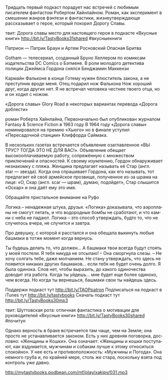 
Тридцать первый подкаст порадует нас встречей с любимым писателем фантастом Робертом Хайнлайном. Роман, как эксперимент в смешении жанров фэнтези и фантастики, жизнеутверждающе рассказывает о герое, который покорил Дорогу Славы.

твит:
Дорога славы место для настоящего героя в подкасте «Вкусные книги» http://bit.ly/TastyBooks31shared #вкусныекниги


Патрион — Патрик Браун и Артем Росновский
Опасная Бритва 

Gotham — телесериал, созданный Бруно Хеллером по комиксам издательства DC Comics о Бэтмене. В роли молодого детектива полиции Джеймса Гордона снялся Бенджамин Маккензи

Кармайн Фальконе в конце 
Готему нужен блюститель закона, а не преступник вроде меня.
Отец подарил нож Фалькона
Нож хороший друг, когда других нет.
Я не встречал человека честнее твоего отца, но и он ходил с ножом.


«Дорога славы» 
Glory Road
в некоторых вариантах перевода «Дорога доблести» 

роман Роберта Хайнлайна, 
Первоначально был опубликован журналом Fantasy & Science Fiction в 1963 году
В 1964 году «Дорога славы» номинировался на премию «Хьюго» но в финале уступил «Пересадочной станции» Клиффорда Саймака.

В нескольких газетах встречается объявление озаглавленное «ВЫ ТРУС? ТОГДА ЭТО НЕ ДЛЯ ВАС!». Объявление обещает высокооплачиваемую работу, сопряжённую с множеством приключений и опасностей. К своему изумлению, Гордон обнаруживает незнакомку с пляжа. Женщина предлагает называть её Стар (англ. star — звезда). Когда она спрашивает Гордона, как его называть, тот предлагает ей своё армейское прозвище, полученное из-за шрама на лице: «О, Скар (англ. scar — шрам), думаю, подойдет», Стар слышится «Оскар» и она даёт ему это имя. 

Обращайте пристальное внимание на Ру­фо



Ло­гика – не­надеж­ная шту­ка, друзья. «Ло­гика» до­казы­вала, что аэроп­ла­ны не смо­гут ле­тать, и что во­дород­ные бом­бы не сра­бота­ют, и что кам­ни с не­ба не па­да­ют. Ло­гика – это спо­соб ут­вер­ждать, буд­то то, что не слу­чилось вчера, не слу­чит­ся и зав­тра.


Про девушку, с которой я расстался и она обещала выкинуть любые башмаки в тотже момент когда вернусь.

Ты будешь делать то, что должен… А башмаки твои всегда будут стоять у моей постели. Я тебя никуда не отсылаю! – Она сморгнула слезы. – Не хочу солгать тебе, даже молчанием. Не стану утверждать, что здесь не появится никаких других башмаков… если тебя не будет очень долго. Я была одинока. Слов нет, чтобы выразить, до какого одиночества доводит эта работа. Когда ты уйдешь… мне будет еще более одиноко, чем всегда. Но когда ты вернешься, башмаки свои ты найдешь здесь.



Поддержи подкаст тут http://bit.ly/TAOPpatron
Подписаться на подкаст в iTunes тут http://bit.ly/tastybooks
Скачать подкаст тут http://bit.ly/TastyBooks30mp3



твит:
Шуттовская рота: отличная фантастика о мотивации для руководителей «Вкусные книги» http://bit.ly/TastyBooks30shared #почитун


Од­на­ко вер­ность в бра­ке встре­ча­ет­ся там ча­ще, чем на Зем­ле; она прос­то не ус­та­нав­ли­ва­ет­ся за­коном. Есть у них древ­няя по­говор­ка, дос­ловно: «Жен­щи­ны и Кош­ки». Она оз­на­ча­ет: «Жен­щи­ны и кош­ки пос­ту­па­ют, как взду­ма­ет­ся, муж­чи­нам и со­бакам луч­ше к это­му от­но­сить­ся спо­кой­но». У нее есть и про­тиво­полож­ность: «Муж­чи­ны и По­года». Она нем­но­го гру­ба и, по край­ней ме­ре, столь же ста­ра, пос­коль­ку взя­та под кон­троль уже дав­но.


http://mytastybooks.podbean.com/mf/play/xakipv/031.mp3